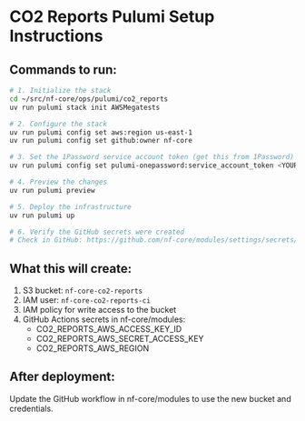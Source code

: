 # CO2 Reports Pulumi Setup Instructions

## Commands to run:

```bash
# 1. Initialize the stack
cd ~/src/nf-core/ops/pulumi/co2_reports
uv run pulumi stack init AWSMegatests

# 2. Configure the stack
uv run pulumi config set aws:region us-east-1
uv run pulumi config set github:owner nf-core

# 3. Set the 1Password service account token (get this from 1Password)
uv run pulumi config set pulumi-onepassword:service_account_token <YOUR_TOKEN> --secret

# 4. Preview the changes
uv run pulumi preview

# 5. Deploy the infrastructure
uv run pulumi up

# 6. Verify the GitHub secrets were created
# Check in GitHub: https://github.com/nf-core/modules/settings/secrets/actions
```

## What this will create:

1. S3 bucket: `nf-core-co2-reports`
2. IAM user: `nf-core-co2-reports-ci`
3. IAM policy for write access to the bucket
4. GitHub Actions secrets in nf-core/modules:
   - CO2_REPORTS_AWS_ACCESS_KEY_ID
   - CO2_REPORTS_AWS_SECRET_ACCESS_KEY
   - CO2_REPORTS_AWS_REGION

## After deployment:

Update the GitHub workflow in nf-core/modules to use the new bucket and credentials.
